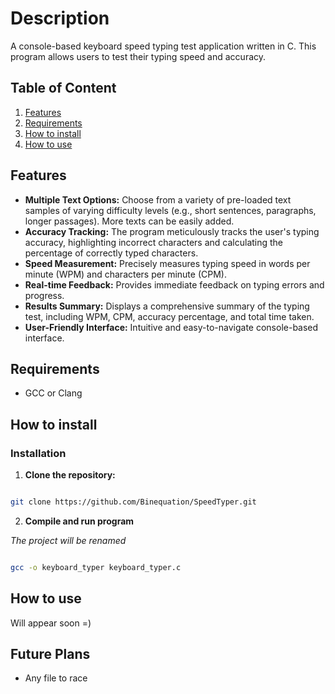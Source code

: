 # Description 

A console-based keyboard speed typing test application written in C.  This program allows users to test their typing speed and accuracy.

## Table of Content

1. [Features](https://github.com/Binequation/SpeedTyper?tab=readme-ov-file#features)
2. [Requirements](https://github.com/Binequation/SpeedTyper?tab=readme-ov-file#requirements)
3. [How to install](https://github.com/Binequation/SpeedTyper?tab=readme-ov-file#how-to-install)
4. [How to use](https://github.com/Binequation/SpeedTyper?tab=readme-ov-file#how-to-use)

## Features

* **Multiple Text Options:** Choose from a variety of pre-loaded text samples of varying difficulty levels (e.g., short sentences, paragraphs, longer passages).  More texts can be easily added.
* **Accuracy Tracking:**  The program meticulously tracks the user's typing accuracy, highlighting incorrect characters and calculating the percentage of correctly typed characters.
* **Speed Measurement:** Precisely measures typing speed in words per minute (WPM) and characters per minute (CPM).
* **Real-time Feedback:** Provides immediate feedback on typing errors and progress.
* **Results Summary:** Displays a comprehensive summary of the typing test, including WPM, CPM, accuracy percentage, and total time taken.
* **User-Friendly Interface:**  Intuitive and easy-to-navigate console-based interface.

## Requirements

- GCC or Clang

## How to install

### Installation

1. **Clone the repository:**

``` Bash

git clone https://github.com/Binequation/SpeedTyper.git

```

2. **Compile and run program**

*The project will be renamed*

``` Bash

gcc -o keyboard_typer keyboard_typer.c

```

## How to use

Will appear soon =)

## Future Plans
- Any file to race
